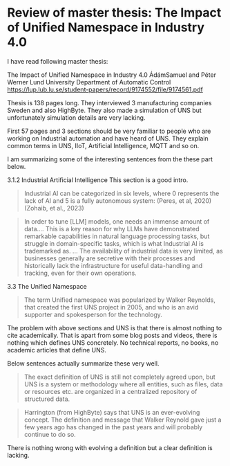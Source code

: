 # Review of master thesis: The Impact of Unified Namespace in Industry 4.0


I have read following master thesis:

The Impact of Unified Namespace in Industry 4.0
ÁdámSamuel and Péter Werner 
Lund University
Department of Automatic Control
https://lup.lub.lu.se/student-papers/record/9174552/file/9174561.pdf


Thesis is 138 pages long.
They interviewed 3 manufacturing companies Sweden and also HighByte.
They also made a simulation of UNS but unfortunately simulation details are very lacking.

First 57 pages and 3 sections should be very familiar to people who are working on Industrial automation and have heard of UNS.
They explain common terms in UNS, IIoT, Artificial Intelligence, MQTT and so on.



I am summarizing some of the interesting sentences from the these part below.

3.1.2 Industrial Artificial Intelligence
This section is a good intro.



> Industrial AI can be categorized in six levels, where 0 represents the lack of AI and 5 is a fully autonomous system: (Peres, et al, 2020)
(Zohaib, et al., 2023)


>In order to tune [LLM] models, one needs an immense amount of data....
>This is a key reason for why LLMs have demonstrated remarkable capabilities in natural language processing tasks, but struggle in domain-specific tasks, which is what Industrial AI is trademarked as. 
...
>The availability of industrial data is very limited, as businesses generally are secretive with their processes and historically lack the infrastructure for useful data-handling and tracking, even for their own operations. 


3.3 The Unified Namespace

> The term Unified namespace was popularized by Walker Reynolds, that created the first UNS project in 2005, and who is an avid supporter and spokesperson for the technology. 


The problem with above sections and UNS is that there is almost nothing to cite academically.
That is apart from some blog posts and videos, there is nothing which defines UNS concretely.
No technical reports, no books, no academic articles that define UNS.

Below sentences actually summarize these very well.


> The exact definition of UNS is still not completely agreed upon, but UNS is a system or methodology where all entities, such as files, data or resources etc. are organized in a centralized repository of structured data. 


> Harrington (from HighByte) says that UNS is an ever-evolving concept. The definition and message that Walker Reynold gave just a few years ago has changed in the past years and will probably continue to do so. 

There is nothing wrong with evolving a definition but a clear definition is lacking.




